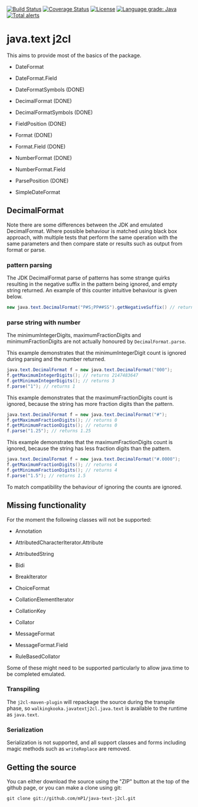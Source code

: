[![Build Status](https://travis-ci.com/mP1/java-text-j2cl.svg?branch=master)](https://travis-ci.com/mP1/java-text-j2cl.svg?branch=master)
[![Coverage Status](https://coveralls.io/repos/github/mP1/java-text-j2cl/badge.svg?branch=master)](https://coveralls.io/github/mP1/java-text-j2cl?branch=master)
[![License](https://img.shields.io/badge/License-Apache%202.0-blue.svg)](https://opensource.org/licenses/Apache-2.0)
[![Language grade: Java](https://img.shields.io/lgtm/grade/java/g/mP1/java-text-j2cl.svg?logo=lgtm&logoWidth=18)](https://lgtm.com/projects/g/mP1/java-text-j2cl/context:java)
[![Total alerts](https://img.shields.io/lgtm/alerts/g/mP1/java-text-j2cl.svg?logo=lgtm&logoWidth=18)](https://lgtm.com/projects/g/mP1/java-text-j2cl/alerts/)



# java.text j2cl

This aims to provide most of the basics of the package.

- DateFormat
- DateFormat.Field
- DateFormatSymbols (DONE)

- DecimalFormat (DONE)
- DecimalFormatSymbols (DONE)

- FieldPosition (DONE)

- Format (DONE)
- Format.Field (DONE)

- NumberFormat (DONE)
- NumberFormat.Field

- ParsePosition (DONE)

- SimpleDateFormat

## DecimalFormat

Note there are some differences between the JDK and emulated DecimalFormat. Where possible behaviour is matched using black box approach,
with multiple tests that perform the same operation with the same parameters and then compare state or results such as
output from format or parse.



### pattern parsing

The JDK DecimalFormat parse of patterns has some strange quirks resulting in the negative suffix in the pattern being ignored,
and empty string returned. An example of this counter intuitive behaviour is given below.

```java
new java.text.DecimalFormat("P#S;PP##SS").getNegativeSuffix() // returns empty and not SS
```


### parse string with number

The minimumIntegerDigits, maximumFractionDigits and minimumFractionDigits are not actually honoured by `DecimalFormat.parse`.



This example demonstrates that the minimumIntegerDigit count is ignored during parsing and the number returned.

```java
java.text.DecimalFormat f = new java.text.DecimalFormat("000");
f.getMaximumIntegerDigits(); // returns 2147483647
f.getMinimumIntegerDigits(); // returns 3
f.parse("1"); // returns 1

```



This example demonstrates that the maximumFractionDigits count is ignored, because the string has more fraction digits
than the pattern.

```java
java.text.DecimalFormat f = new java.text.DecimalFormat("#");
f.getMaximumFractionDigits(); // returns 0
f.getMinimumFractionDigits(); // returns 0
f.parse("1.25"); // returns 1.25

```


This example demonstrates that the maximumFractionDigits count is ignored, because the string has less fraction digits
than the pattern.

```java
java.text.DecimalFormat f = new java.text.DecimalFormat("#.0000");
f.getMaximumFractionDigits(); // returns 4
f.getMinimumFractionDigits(); // returns 4
f.parse("1.5"); // returns 1.5

```

To match compatibility the behaviour of ignoring the counts are ignored.





## Missing functionality

For the moment the following classes will not be supported:

- Annotation
- AttributedCharacterIterator.Attribute
- AttributedString
- Bidi
- BreakIterator

- ChoiceFormat

- CollationElementIterator
- CollationKey
- Collator

- MessageFormat
- MessageFormat.Field

- RuleBasedCollator

Some of these might need to be supported particularly to allow java.time to be completed emulated.

### Transpiling

The `j2cl-maven-plugin` will repackage the source during the transpile phase, so `walkingkooka.javatextj2cl.java.text`
is available to the runtime as `java.text`. 



### Serialization

Serialization is not supported, and all support classes and forms including magic methods such as `writeReplace` are removed.



## Getting the source

You can either download the source using the "ZIP" button at the top
of the github page, or you can make a clone using git:

```
git clone git://github.com/mP1/java-text-j2cl.git
```
